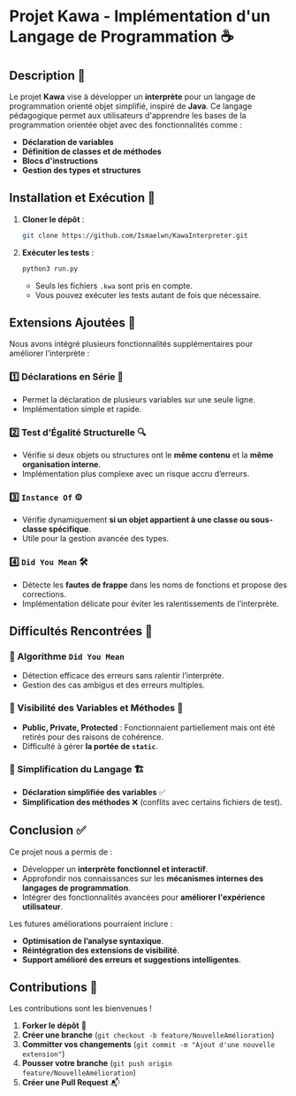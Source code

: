 # Projet Kawa - Implémentation d'un Langage de Programmation ☕

## Description 🎯

Le projet **Kawa** vise à développer un **interprète** pour un langage de programmation orienté objet simplifié, inspiré de **Java**. Ce langage pédagogique permet aux utilisateurs d'apprendre les bases de la programmation orientée objet avec des fonctionnalités comme :
- **Déclaration de variables**
- **Définition de classes et de méthodes**
- **Blocs d'instructions**
- **Gestion des types et structures**

## Installation et Exécution 🚀

1. **Cloner le dépôt** :
   ```bash
   git clone https://github.com/Ismaelwn/KawaInterpreter.git
   ```
2. **Exécuter les tests** :
   ```bash
   python3 run.py
   ```
   - Seuls les fichiers `.kwa` sont pris en compte.
   - Vous pouvez exécuter les tests autant de fois que nécessaire.

## Extensions Ajoutées 🔧

Nous avons intégré plusieurs fonctionnalités supplémentaires pour améliorer l’interprète :

### 1️⃣ Déclarations en Série 📝
- Permet la déclaration de plusieurs variables sur une seule ligne.
- Implémentation simple et rapide.

### 2️⃣ Test d’Égalité Structurelle 🔍
- Vérifie si deux objets ou structures ont le **même contenu** et la **même organisation interne**.
- Implémentation plus complexe avec un risque accru d’erreurs.

### 3️⃣ `Instance Of` ⚙️
- Vérifie dynamiquement **si un objet appartient à une classe ou sous-classe spécifique**.
- Utile pour la gestion avancée des types.

### 4️⃣ `Did You Mean` 🛠️
- Détecte les **fautes de frappe** dans les noms de fonctions et propose des corrections.
- Implémentation délicate pour éviter les ralentissements de l’interprète.

## Difficultés Rencontrées 🤯

### 🔴 Algorithme `Did You Mean`
- Détection efficace des erreurs sans ralentir l’interprète.
- Gestion des cas ambigus et des erreurs multiples.

### 🔴 Visibilité des Variables et Méthodes 🔐
- **Public, Private, Protected** : Fonctionnaient partiellement mais ont été retirés pour des raisons de cohérence.
- Difficulté à gérer **la portée de `static`**.

### 🔴 Simplification du Langage 🏗️
- **Déclaration simplifiée des variables** ✅
- **Simplification des méthodes** ❌ (conflits avec certains fichiers de test).

## Conclusion ✅

Ce projet nous a permis de :
- Développer un **interprète fonctionnel et interactif**.
- Approfondir nos connaissances sur les **mécanismes internes des langages de programmation**.
- Intégrer des fonctionnalités avancées pour **améliorer l'expérience utilisateur**.

Les futures améliorations pourraient inclure :
- **Optimisation de l’analyse syntaxique**.
- **Réintégration des extensions de visibilité**.
- **Support amélioré des erreurs et suggestions intelligentes**.

## Contributions 🤝

Les contributions sont les bienvenues !

1. **Forker le dépôt** 📌
2. **Créer une branche** (`git checkout -b feature/NouvelleAmélioration`)
3. **Committer vos changements** (`git commit -m "Ajout d'une nouvelle extension"`)
4. **Pousser votre branche** (`git push origin feature/NouvelleAmélioration`)
5. **Créer une Pull Request** 📬



